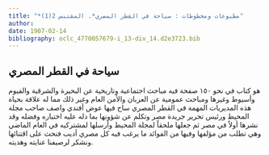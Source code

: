 ```yaml
---
title: "*مطبوعات ومخطوطات : سياحة في القطر المصري*. المقتبس 2(1)"
author: 
date: 1907-02-14
bibliography: oclc_4770057679-i_13-div_14.d2e3723.bib
---
```




##  سياحة في القطر المصري 


 هو كتاب في نحو  ١٥٠  صفحة فيه مباحث اجتماعية وتاريخية عن البحيرة والشرقية والفيوم وأسيوط وغيرها ومباحث عمومية عن العربان والأمن العام وغير ذلك مما له علاقة بحياة هذه المديريات المهمة في القطر المصري ساح فيها عوض أفندي واصف صاحب مجلة المحيط ورئيس تحرير جريدة مصر وتكلم عن شؤونها بما دله عليه اختباره وفضله وقد نشرها أولاً في مصر ثم جعلها ملحقاً لمجلة المحيط وأرسلها لمشتركيه في العام الماضي وهي تطلب من مؤلفها وفيها من الفوائد ما يرغب فيه كل مصري أديب فنحث على اقتنائها ونشكر لرصيفنا عنايته وهديته. 
